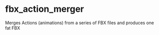 # fbx_action_merger
Merges Actions (animations) from a series of FBX files and produces one fat FBX
